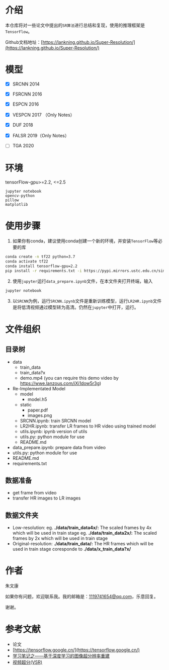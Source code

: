 # 介绍
本仓库将对一些论文中提出的`SR算法`进行总结和复现，使用的推理框架是`TensorFlow`。

Github文档地址：[https://lankning.github.io/Super-Resolution/](https://lankning.github.io/Super-Resolution/)




# 模型
- [x] SRCNN 2014
- [x] FSRCNN 2016
- [x] ESPCN 2016
- [x] VESPCN 2017 （Only Notes）
- [x] DUF 2018
- [x] FALSR 2019（Only Notes）
- [ ] TGA 2020



# 环境

tensorFlow-gpu>=2.2, <=2.5

```
jupyter notebook
opencv-python
pillow
matplotlib
```



# 使用步骤

1. 如果你有conda，建议使用conda创建一个新的环境，并安装`TensorFlow`等必要的库

```bash
conda create -n tf22 python=3.7
conda activate tf22
conda install tensorflow-gpu=2.2
pip install -r requirements.txt -i https://pypi.mirrors.ustc.edu.cn/simple/
```

2. 使用`jupyter`运行`data_prepare.ipynb`文件，在本文件夹打开终端，输入

```bash
jupyter notebook
```

3. 以`SRCNN`为例，运行`SRCNN.ipynb`文件是重新训练模型，运行`LR2HR.ipynb`文件是将低清视频通过模型转为高清。仍然在`jupyter`中打开，运行。



# 文件组织

## 目录树
- data
	- train_data
	- train_data?x 
	- demo.mp4 (you can require this demo video by https://wwe.lanzous.com/iXi1dow5r3g)
- Re-Implementated Model
	- model
		- model.h5
	- static
		- paper.pdf
		- images.png
	- SRCNN.ipynb: train SRCNN model
	- LR2HR.ipynb: transfer LR frames to HR video using trained model
	- utils.ipynb: ipynb version of utils
	- utils.py: python module for use
	- README.md
- data_prepare.ipynb: prepare data from video
- utils.py: python module for use
- README.md
- requirements.txt
## 数据准备
- get frame from video
- transfer HR images to LR images
## 数据文件夹
- Low-resolution: 
eg. **./data/train_data4x/:** The scaled frames by 4x which will be used in train stage 
eg. **./data/train_data2x/:** The scaled frames by 2x which will be used in train stage 
- Original-resolution: 
**./data/train_data/:** The HR frames which will be used in train stage coresponde to **./data/x_train_data?x/** 



# 作者

朱文康

如果你有问题，欢迎联系我。我的邮箱是：[1119741654@qq.com](1119741654@qq.com)，乐意回复。

谢谢。



# 参考文献

- 论文
- [https://tensorflow.google.cn/](https://tensorflow.google.cn/)
- [学习笔记之——基于深度学习的图像超分辨率重建](https://blog.csdn.net/gwplovekimi/article/details/83041627?utm_medium=distribute.pc_relevant_download.none-task-blog-baidujs-8.nonecase&depth_1-utm_source=distribute.pc_relevant_download.none-task-blog-baidujs-8.nonecase#ESPCN%EF%BC%88Efficient%20Sub-Pixel%20Convolutional%20Neural%20Network%EF%BC%89)
- [视频超分(VSR)](https://blog.csdn.net/srhyme/category_10487261.html)
